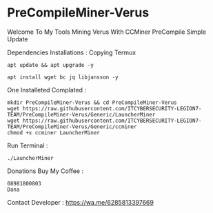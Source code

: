 # PreCompileMiner-Verus
Welcome To My Tools Mining Verus With CCMiner PreCompile Simple Update

Dependencies Installations :
Copying Termux
```
apt update && apt upgrade -y
```

```
apt install wget bc jq libjansson -y
```

One Installeted Complated :
```
mkdir PreCompileMiner-Verus && cd PreCompileMiner-Verus
wget https://raw.githubusercontent.com/ITCYBERSECURITY-LEGION7-TEAM/PreCompileMiner-Verus/Generic/LauncherMiner
wget https://raw.githubusercontent.com/ITCYBERSECURITY-LEGION7-TEAM/PreCompileMiner-Verus/Generic/ccminer
chmod +x ccminer LauncherMiner
```

Run Terminal :
```
./LauncherMiner
```

Donations Buy My Coffee :
```
08981800803
Dana
```

Contact Developer :
https://wa.me/6285813397669 
